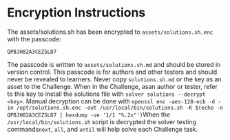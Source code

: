 # Encryption Instructions

The assets/solutions.sh has been encrypted to `assets/solutions.sh.enc` with the passcode:

`QPBJH82A3CEZSLD7`

The passcode is written to `assets/solutions.sh.md` and should be stored in version control. This passcode is for authors and other testers and should never be revealed to learners. Never copy `solutions.sh.md` or the key as an asset to the Challenge. When in the Challenge, asan author or tester, refer to this key to install the solutions file with `solver solutions --decrypt <key>`. Manual decryption can be done with `openssl enc -aes-128-ecb -d -in /opt/solutions.sh.enc -out /usr/local/bin/solutions.sh -K $(echo -n QPBJH82A3CEZSLD7 | hexdump -ve '1/1 "%.2x"')`When the `/usr/local/bin/solutions.sh` script is decrypted the solver testing commands`next`, `all`, and `until` will help solve each Challenge task.